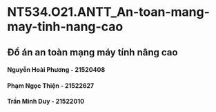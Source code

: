 # NT534.O21.ANTT_An-toan-mang-may-tinh-nang-cao

## Đồ án an toàn mạng máy tính nâng cao
#### Nguyễn Hoài Phương - 21520408
#### Phạm Ngọc Thiện - 21522627
#### Trần Minh Duy - 21522010
